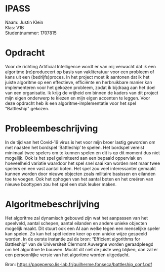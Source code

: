 # IPASS
Naam: Justin Klein \
Klas: V1B \
Studentnummer: 1707815

# Opdracht
Voor de richting Artificial Intelligence wordt er van mij verwacht dat ik een algoritme (re)produceert op basis van vakliteratuur voor een probleem of kans uit een (bedrijfs)proces. In het project moet ik aantonen dat ik het juiste algoritme op een effectieve, efficiënte en herbruikbare manier kan implementeren voor het gekozen probleem, zodat ik bijdraag aan het doel van een organisatie. Ik krijg de vrijheid om binnen de kaders van dit project mijn eigen onderwerp te kiezen en mijn eigen accenten te leggen.
Voor deze opdracht heb ik een algoritme-implementatie voor het spel "Battleship" gekozen.

# Probleembeschrijving
In de tijd van het Covid-19 virus is het voor mijn broer lastig geworden om met naasten het bordspel ‘Battleship’ te spelen. Het bordspel vereist minimaal twee spelers om te kunnen spelen en dit is op dit moment dus niet mogelijk. Ook is het spel gelimiteerd aan een bepaald oppervlak en hoeveelheid variatie waardoor het spel snel saai kan worden met maar twee spelers en een vast aantal boten. Het spel zou veel interessanter gemaakt kunnen worden door nieuwe objecten zoals militaire basissen en eilanden toe te voegen. Ook het ophogen van het aantal boten en het creëren van nieuwe boottypen zou het spel een stuk leuker maken.

# Algoritmebeschrijving
Het algoritme zal dynamisch gebouwd zijn wat het aanpassen van het speelveld, aantal schepen, aantal eilanden en andere unieke objecten mogelijk maakt. Dit stuurt ook een AI aan welke tegen een menselijke speler kan spelen. Zo kan het spel iedere keer op een unieke wijze gespeeld worden. In de eerste instantie zal de bron: “Efficient algorithms for Battleship” van de Universiteit Clermont Auvergne worden geraadpleegd om het algoritme te bouwen. Mocht dit niet de juiste weg blijken, dan zal er een persoonlijke versie van het algoritme worden uitgedacht.

Bron: https://pageperso.lis-lab.fr/guilherme.fonseca/battleship_conf.pdf
